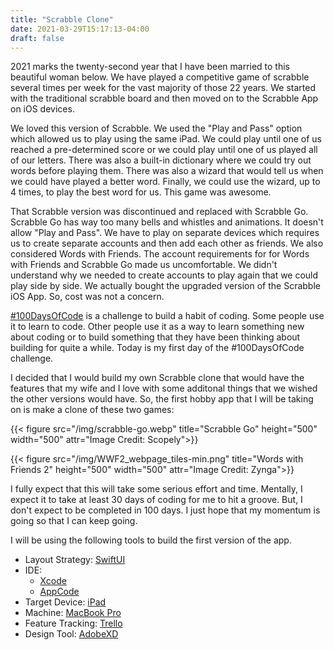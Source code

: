 ```yaml
---
title: "Scrabble Clone"
date: 2021-03-29T15:17:13-04:00
draft: false
---
```


2021 marks the twenty-second year that I have been married to this beautiful woman below. We have played a competitive game of scrabble several times per week for the vast majority of those 22 years. We started with the traditional scrabble board and then moved on to the Scrabble App on iOS devices.

We loved this version of Scrabble. We used the "Play and Pass" option which allowed us to play using the same iPad. We could play until one of us reached a pre-determined score or we could play until one of us played all of our letters. There was also a built-in dictionary where we could try out words before playing them. There was also a wizard that would tell us when we could have played a better word. Finally, we could use the wizard, up to 4 times, to play the best word for us. This game was awesome.

That Scrabble version was discontinued and replaced with Scrabble Go. Scrabble Go has way too many bells and whistles and animations. It doesn't allow "Play and Pass". We have to play on separate devices which requires us to create separate accounts and then add each other as friends. We also considered Words with Friends. The account requirements for for Words with Friends and Scrabble Go made us uncomfortable. We didn't understand why we needed to create accounts to play again that we could play side by side. We actually bought the upgraded version of the Scrabble iOS App. So, cost was not a concern.

[#100DaysOfCode](https://www.100daysofcode.com/) is a challenge to build a habit of coding. Some people use it to learn to code. Other people use it as a way to learn something new about coding or to build something that they have been thinking about building for quite a while. Today is my first day of the #100DaysOfCode challenge.

I decided that I would build my own Scrabble clone that would have the features that my wife and I love with some additonal things that we wished the other versions would have. So, the first hobby app that I will be taking on is make a clone of these two games:

{{< figure src="/img/scrabble-go.webp" title="Scrabble Go" height="500" width="500" attr="Image Credit: Scopely">}}

{{< figure src="/img/WWF2_webpage_tiles-min.png" title="Words with Friends 2" height="500" width="500" attr="Image Credit: Zynga">}}

I fully expect that this will take some serious effort and time. Mentally, I expect it to take at least 30 days of coding for me to hit a groove. But, I don't expect to be completed in 100 days. I just hope that my momentum is going so that I can keep going. 

I will be using the following tools to build the first version of the app.

* Layout Strategy: [SwiftUI](https://developer.apple.com/xcode/swiftui/)
* IDE:
    - [Xcode](https://developer.apple.com/xcode/)
    - [AppCode](https://www.jetbrains.com/objc/)
* Target Device: [iPad](https://www.apple.com/ipad/)
* Machine: [MacBook Pro](https://www.apple.com/macbook-pro-16/)
* Feature Tracking: [Trello](https://trello.com/)
* Design Tool: [AdobeXD](https://www.adobe.com/products/xd.html)